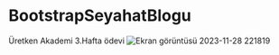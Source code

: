 # BootstrapSeyahatBlogu
Üretken Akademi 3.Hafta ödevi
![Ekran görüntüsü 2023-11-28 221819](https://github.com/adilalperenciftci/BootstrapSeyahatBlogu/assets/134228585/68fc4c78-dfb5-49ee-8d2d-6f266f25e249)
